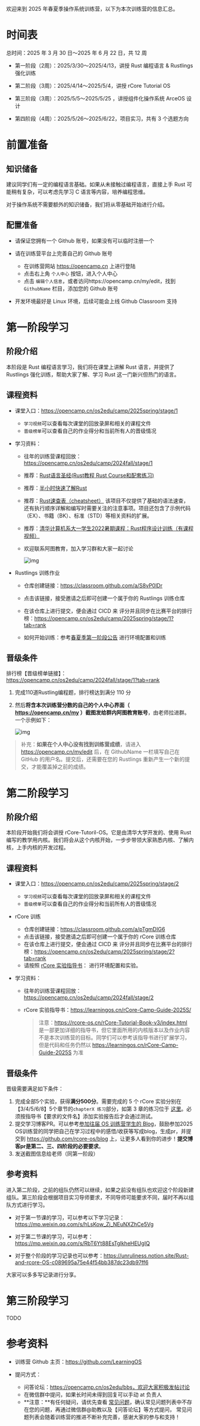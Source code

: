 欢迎来到 2025 年春夏季操作系统训练营，以下为本次训练营的信息汇总。



# 时间表

总时间：2025 年 3 月 30 日～2025 年 6 月 22 日，共 12 周

- 第一阶段（2周）：2025/3/30～2025/4/13，讲授 Rust 编程语言 & Rustlings 强化训练 

- 第二阶段（3周）：2025/4/14～2025/5/4，讲授 rCore Tutorial OS 

- 第三阶段（3周）：2025/5/5～2025/5/25 ，讲授组件化操作系统 ArceOS 设计

- 第四阶段（4周）：2025/5/26～2025/6/22，项目实习，共有 3 个选题方向

# 前置准备

## 知识储备

建议同学们有一定的编程语言基础。如果从未接触过编程语言，直接上手 Rust 可能稍有复杂，可以考虑先学习 C 语言等内容，培养编程思维。



对于操作系统不需要额外的知识储备，我们将从零基础开始进行介绍。



## 配置准备

- 请保证您拥有一个 Github 账号，如果没有可以临时注册一个

- 请在训练营平台上完善自己的 Github 账号
  - 在训练营网站 https://opencamp.cn 上进行登陆
  - 点击右上角 `个人中心` 按钮，进入个人中心
  - 点击 `编辑个人信息`，或者访问https://opencamp.cn/my/edit，找到 `GithubName` 栏目，添加您的 Github 账号
- 开发环境最好是 Linux 环境，后续可能会上线 Github Classroom 支持

# 第一阶段学习

## 阶段介绍

本阶段是 Rust 编程语言学习，我们将在课堂上讲解 Rust 语言，并提供了 Rustlings 强化训练，帮助大家了解、学习 Rust 这一门新兴但热门的语言。



## 课程资料

- 课堂入口：https://opencamp.cn/os2edu/camp/2025spring/stage/1
  - `学习视频`可以查看每次课堂的回放录屏和相关的课程文件
  - `晋级榜单`可以查看自己的作业得分和当前所有人的晋级情况

- 学习资料：

  - 往年的训练营课程回放：https://opencamp.cn/os2edu/camp/2024fall/stage/1

  - 推荐：[Rust语言圣经(Rust教程 Rust Course和配套练习)](https://course.rs/)

  - 推荐：[半小时快速了解Rust](https://fasterthanli.me/articles/a-half-hour-to-learn-rust)

  - 推荐：[Rust速查表（cheatsheet）](https://cheats.rs/) 该项目不仅提供了基础的语法速查，还有执行顺序详解和编写时需要关注的注意事项。项目还包含了示例代码（EX）、书籍（BK）、标准（STD）等相关资料的扩展。

  - 推荐：[清华计算机系大一学生2022暑期课程：Rust程序设计训练（有课程视频）](https://lab.cs.tsinghua.edu.cn/rust/)

  - 欢迎联系阿图教育，加入学习群和大家一起讨论

    ![img](https://opencamp.cn/_next/image?url=https%3A%2F%2Foss.opencamp.cn%2Ffile%2F20250314%2F20250314_534313.jpg&w=828&q=75)

- Rustlings 训练作业

  - 仓库创建链接：https://classroom.github.com/a/S8vP0lDr

  - 点击该链接，接受邀请之后即可创建一个属于你的 Rustlings 训练仓库

  - 在该仓库上进行提交，便会通过 CICD 来 评分并且同步在比赛平台的排行榜：https://opencamp.cn/os2edu/camp/2025spring/stage/1?tab=rank

  - 如何开始训练：参考[春夏季第一阶段公告](https://github.com/LearningOS/rust-based-os-comp2025/blob/main/2025-spring-scheduling-1.md) 进行环境配置和训练

## 晋级条件

排行榜【晋级榜单链接】：https://opencamp.cn/os2edu/camp/2024fall/stage/1?tab=rank

1. 完成110道Rustling编程题，排行榜达到满分 110 分

2. 然后**将含本次训练营分数的自己的个人中心界面（ https://opencamp.cn/my ）截图发给群内阿图教育账号**，由老师拉进群。一个示例如下：

   ![img](https://ssl.cdn.maodouketang.com/FqPjreit1li_0LXjeL4ErHvqsHwX)

> 补充：**如果在个人中心没有找到训练营成绩**，请进入 https://opencamp.cn/my/edit 后，在 GithubName 一栏填写自己在 GitHub 的用户名。提交后，还需要在您的 Rustlings 重新产生一个新的提交，才能覆盖掉之前的成绩。

# 第二阶段学习

## 阶段介绍

本阶段开始我们将会讲授 rCore-Tutoril-OS。它是由清华大学开发的、使用 Rust 编写的教学用内核。我们将会从这个内核开始，一步步带领大家熟悉内核、了解内核，上手内核的开发过程。



## 课程资料

- 课堂入口：https://opencamp.cn/os2edu/camp/2025spring/stage/2
  - `学习视频`可以查看每次课堂的回放录屏和相关的课程文件
  - `晋级榜单`可以查看自己的作业得分和当前所有人的晋级情况
- rCore 训练
  - 仓库创建链接：https://classroom.github.com/a/pTgmDIG6
  - 点击该链接，接受邀请之后即可创建一个属于你的 rCore 训练仓库
  - 在该仓库上进行提交，便会通过 CICD 来 评分并且同步在比赛平台的排行榜：https://opencamp.cn/os2edu/camp/2025spring/stage/2?tab=rank
  - 请按照 [rCore 实验指导书](https://learningos.cn/rCore-Camp-Guide-2025S/)： 进行环境配置和实验。

- 学习资料：

  - 往年的训练营课程回放：https://opencamp.cn/os2edu/camp/2024fall/stage/2

  - rCore 实验指导书：https://learningos.cn/rCore-Camp-Guide-2025S/

    > 注意：https://rcore-os.cn/rCore-Tutorial-Book-v3/index.html 是一部更加详细的指导书，但它里面所用的内核版本以及作业内容不是本次训练营的目标。同学们可以参考该指导书进行扩展学习，但是代码和任务仍然以 https://learningos.cn/rCore-Camp-Guide-2025S 为准



## 晋级条件

晋级需要满足如下条件：

1. 完成全部5个实验，获得**满分500分**。需要完成的 5 个 rCore 实验分别在【3/4/5/6/8】5个章节的`chapterX 练习`部分，如第 3 章的练习位于 [这里](https://learningos.cn/rCore-Camp-Guide-2025S/chapter3/5exercise.html/)。必须按指导书【要求的文件名】添加实验报告后才会通过测试。
2. 提交学习博客PR。可以参考[参加往届 OS 训练营学生的 Blog](https://rcore-os.github.io/blog/)，鼓励参加2025 OS训练营的同学把自己在学习过程中的感悟/收获等写成blog，生成pr，并提交到 https://github.com/rcore-os/blog 上，让更多人看到你的进步！**提交博客pr是第二、三、四阶段的必要要求**。
3. 发送截图信息给老师（同第一阶段）



## 参考资料

进入第二阶段，之前的组队仍然可以继续，如果之前没有组队也欢迎这个阶段新建组队。第三阶段会根据项目实习导师要求，不同导师可能要求不同，届时不再以组队方式进行学习。

- 对于第一节课的学习，可以参考以下学习记录：https://mp.weixin.qq.com/s/hLsKow_Zj_NEuNXZhCe5Vg

- 对于第二节课的学习，可以参考：https://mp.weixin.qq.com/s/RbT6Yt88EsTglkheHEUgIQ
- 对于整个阶段的学习记录也可以参考：https://unruliness.notion.site/Rust-and-rcore-OS-c089695a75e44f54bb387dc23db97ff6

大家可以多多写记录进行分享。

# 第三阶段学习

TODO





# 参考资料

- 训练营 Github 主页：https://github.com/LearningOS

- 提问方式：

  - 问答论坛：https://opencamp.cn/os2edu/bbs，欢迎大家积极发帖讨论
  - 在微信群中提问，如果长时间未得到回复可以手动 at 负责人
  - **注意：**有任何疑问，请优先查看 [常见问题](https://github.com/LearningOS/rust-based-os-comp2025/blob/main/QA.md)，确认常见问题列表中不存在您的问题，再通过微信群@助教以及【问答论坛】等方式提问， 常见问题列表会随着训练营的推进不断补充完善，感谢大家的参与和支持！

  